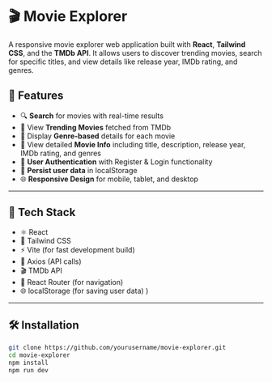 # 🎬 Movie Explorer

A responsive movie explorer web application built with **React**, **Tailwind CSS**, and the **TMDb API**. It allows users to discover trending movies, search for specific titles, and view details like release year, IMDb rating, and genres.

## 🚀 Features

- 🔍 **Search** for movies with real-time results 
- 🌟 View **Trending Movies** fetched from TMDb
- 🧩 Display **Genre-based** details for each movie
- 🎥 View detailed **Movie Info** including title, description, release year, IMDb rating, and genres
- 👤 **User Authentication** with Register & Login functionality
- 💾 **Persist user data** in localStorage
- 🌐 **Responsive Design** for mobile, tablet, and desktop

---

## 🔧 Tech Stack

- ⚛️ React
- 💨 Tailwind CSS
- ⚡ Vite (for fast development build)
- 🔁 Axios (API calls)
- 🎬 TMDb API
- 🧭 React Router (for navigation)
- 🌐 localStorage (for saving user data)  )

---

## 🛠️ Installation

```bash
git clone https://github.com/yourusername/movie-explorer.git
cd movie-explorer
npm install
npm run dev

